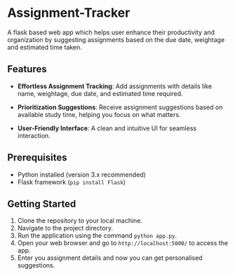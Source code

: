 # Assignment-Tracker
A flask based web app which helps user enhance their productivity and organization by suggesting assignments based on the due date, weightage and estimated time taken.

## Features

- **Effortless Assignment Tracking**: Add assignments with details like name, weightage, due date, and estimated time required.

- **Prioritization Suggestions**: Receive assignment suggestions based on available study time, helping you focus on what matters.

- **User-Friendly Interface**: A clean and intuitive UI for seamless interaction.

## Prerequisites

- Python installed (version 3.x recommended)
- Flask framework (`pip install Flask`)

## Getting Started

1. Clone the repository to your local machine.
2. Navigate to the project directory.
4. Run the application using the command `python app.py`.
5. Open your web browser and go to `http://localhost:5000/` to access the app.
6. Enter you assignment details and now you can get personalised suggestions.


